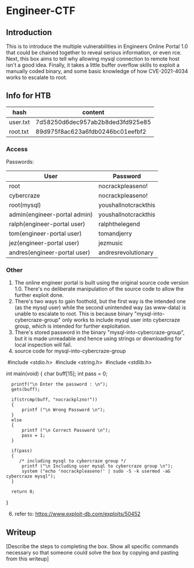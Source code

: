 # Engineer-CTF

## Introduction

This is to introduce the multiple vulnerabilities in Engineers Online Portal 1.0 that could be chained together to reveal serious information, or even rce. Next, this box aims to tell why allowing mysql connection to remote host isn't a good idea. Finally, it takes a little buffer overflow skills to exploit a manually coded binary, and some basic knowledge of how CVE-2021-4034 works to escalate to root.

## Info for HTB

| hash | content |
| ---- | ------- |
| user.txt | 7d58250d6dec957ab2b8ded3fd925e85 |
| root.txt | 89d975f8ac623a6fdb0246bc01eefbf2 |

### Access

Passwords:

| User  | Password                            |
| ----- | ----------------------------------- |
| root | nocrackpleaseno! |
| cybercraze | nocrackpleaseno! |
| root(mysql) | youshallnotcrackthis |
| admin(engineer-portal admin) | youshallnotcrackthis |
| ralph(engineer-portal user) | ralphthelegend |
| tom(engineer-portal user) | tomandjerry |
| jez(engineer-portal user) | jezmusic |
| andres(engineer-portal user) | andresrevolutionary |

### Other

1. The online engineer portal is built using the original source code version 1.0. There's no deliberate manipulation of the source code to allow the further exploit done.
2. There's two ways to gain foothold, but the first way is the intended one (as the mysql user) while the second unintended way (as www-data) is unable to escalate to root. This is because binary "mysql-into-cybercraze-group" only works to include mysql user into cybercraze group, which is intended for further exploitation.
3. There's stored password in the binary "mysql-into-cybercraze-group", but it is made unreadable and hence using strings or downloading for local inspection will fail.
4. source code for mysql-into-cybercraze-group

&nbsp;#include <stdio.h>
&nbsp;#include <string.h>
&nbsp;#include <stdlib.h>

  int main(void)
  {
      char buff[15];
      int pass = 0;

      printf("\n Enter the password : \n");
      gets(buff);

      if(strcmp(buff, "nocrackplzno!"))
      {
          printf ("\n Wrong Password \n");
      }
      else
      {
          printf ("\n Correct Password \n");
          pass = 1;
      }

      if(pass)
      {
         /* including mysql to cybercraze group */
          printf ("\n Including user mysql to cybercraze group \n");
          system ("echo 'nocrackpleaseno!' | sudo -S -k usermod -aG cybercraze mysql");
      }

      return 0;
  }
  
6. refer to:
https://www.exploit-db.com/exploits/50452


## Writeup

[Describe the steps to completing the box. Show all specific commands necessary so that someone could solve the box by copying and pasting from this writeup]
